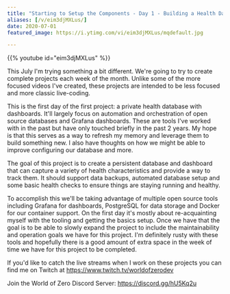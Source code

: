```yaml
---
title: "Starting to Setup the Components - Day 1 - Building a Health Dashboard"
aliases: [/v/eim3djMXLus/]
date: 2020-07-01
featured_image: https://i.ytimg.com/vi/eim3djMXLus/mqdefault.jpg

---
```


{{% youtube id="eim3djMXLus" %}}

This July I'm trying something a bit different. We're going to try to create complete projects each week of the month. Unlike some of the more focused videos I've created, these projects are intended to be less focused and more classic live-coding.

This is the first day of the first project: a private health database with dashboards. It'll largely focus on automation and orchestration of open source databases and Grafana dashboards. These are tools I've worked with in the past but have only touched briefly in the past 2 years. My hope is that this serves as a way to refresh my memory and leverage them to build something new. I also have thoughts on how we might be able to improve configuring our database and more.

The goal of this project is to create a persistent database and dashboard that can capture a variety of health characteristics and provide a way to track them. It should support data backups, automated database setup and some basic health checks to ensure things are staying running and healthy.

To accomplish this we'll be taking advantage of multiple open source tools including Grafana for dashboards, PostgreSQL for data storage and Docker for our container support. On the first day it's mostly about re-acquainting myself with the tooling and getting the basics setup. Once we have that the goal is to be able to slowly expand the project to include the maintainability and operation goals we have for this project. I'm definitely rusty with these tools and hopefully there is a good amount of extra space in the week of time we have for this project to be completed.

If you'd like to catch the live streams when I work on these projects you can find me on Twitch at https://www.twitch.tv/worldofzerodev

Join the World of Zero Discord Server: https://discord.gg/hU5Kq2u
